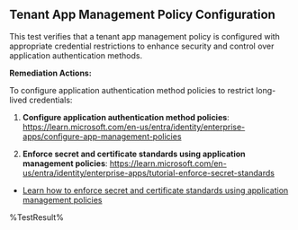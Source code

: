 ## Tenant App Management Policy Configuration

This test verifies that a tenant app management policy is configured with appropriate credential restrictions to enhance security and control over application authentication methods.


**Remediation Actions:**

To configure application authentication method policies to restrict long-lived credentials:

1. **Configure application authentication method policies**: https://learn.microsoft.com/en-us/entra/identity/enterprise-apps/configure-app-management-policies

2. **Enforce secret and certificate standards using application management policies**: https://learn.microsoft.com/en-us/entra/identity/enterprise-apps/tutorial-enforce-secret-standards

- [Learn how to enforce secret and certificate standards using application management policies](https://learn.microsoft.com/entra/identity/enterprise-apps/tutorial-enforce-secret-standards?wt.mc_id=zerotrustrecommendations_automation_content_cnl_csasci)
<!--- Results --->
%TestResult%

